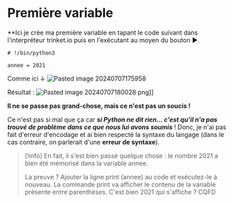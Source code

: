 # Première variable

**Ici je crée ma première variable en tapant le code suivant dans l'interpréteur trinket.io puis en l'exécutant au moyen du bouton ▶.

```
# !/bin/python3

annee = 2021
```

Comme ici ↓
![Pasted image 20240707175958](https://github.com/user-attachments/assets/5f8fbc1c-3195-4cad-90f1-f9467997f044)


Résultat : ![Pasted image 20240707180028](https://github.com/user-attachments/assets/49ae2de0-d5fe-4d48-9592-0239d73d01ad)
png]]

**Il ne se passe pas grand-chose, mais ce n'est pas un soucis !**

Ce n'est pas si mal que ça car ***si Python ne dit rien... c'est qu'il n'a pas trouvé de problème dans ce que nous lui avons soumis*** !
Donc, je n'ai pas fait d'erreur d'encodage et ai bien respecté la syntaxe du langage (dans le cas contraire, on parlerait d'une **erreur de syntaxe**).

>[!info] En fait, il s'est bien passé quelque chose : le nombre 2021 a bien été mémorisé dans la variable annee. 
>
>La preuve ? Ajouter la ligne print (annee) au code et exécutez-le à nouveau.
>La commande print va afficher le contenu de la variable présente entre parenthèses. C'est bien 2021 qui s'affiche ? CQFD




